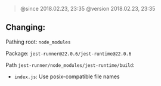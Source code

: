 > @since 2018.02.23, 23:35
> @version 2018.02.23, 23:35

## Changing:

Pathing root: `node_modules`

Package: `jest-runner@22.0.6/jest-runtime@22.0.6`

Path `jest-runner/node_modules/jest-runtime/build`:
  - `index.js`: Use posix-compatible file names

